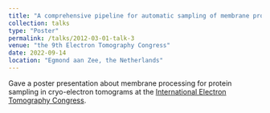 ```yaml
---
title: "A comprehensive pipeline for automatic sampling of membrane proteins within subtomogram averaging workflows"
collection: talks
type: "Poster"
permalink: /talks/2012-03-01-talk-3
venue: "the 9th Electron Tomography Congress"
date: 2022-09-14
location: "Egmond aan Zee, the Netherlands"
---
```


Gave a poster presentation about membrane processing for protein sampling in cryo-electron tomograms at the [International Electron Tomography Congress](https://www.ebi.ac.uk/pdbe/events/9th-electron-tomography-congress). 
